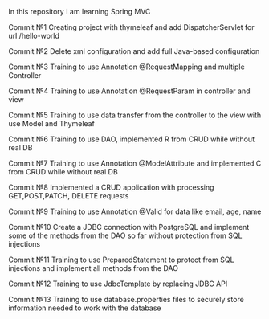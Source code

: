 In this repository I am learning Spring MVC

Commit №1 Creating project with thymeleaf and add DispatcherServlet for url /hello-world

Commit №2 Delete xml configuration and add full Java-based configuration

Commit №3 Training to use Annotation @RequestMapping and multiple Controller

Commit №4 Training to use Annotation @RequestParam in controller and view

Commit №5 Training to use data transfer from the controller to the view with use Model and Thymeleaf

Commit №6 Training to use DAO, implemented R from CRUD while without real DB

Commit №7 Training to use Annotation @ModelAttribute and implemented C from CRUD while without real DB

Commit №8 Implemented a CRUD application with processing GET,POST,PATCH, DELETE requests

Commit №9 Training to use Annotation @Valid for data like email, age, name

Commit №10 Create a JDBC connection with PostgreSQL and implement some of the methods from the DAO so far without protection from SQL injections 

Commit №11 Training to use PreparedStatement to protect from SQL injections and implement all methods from the DAO

Commit №12 Training to use JdbcTemplate by replacing JDBC API

Commit №13 Training to use database.properties files to securely store information needed to work with the database
